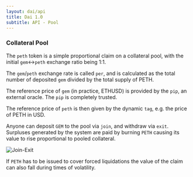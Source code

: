 ```yaml
---
layout: dai/api
title: Dai 1.0
subtitle: API - Pool
---
```


### Collateral Pool

The `peth` token is a simple proportional claim on a collateral pool, with the
initial `gem`<->`peth` exchange ratio being 1:1.

The `gem`/`peth` exchange rate is called `per`, and is calculated as the
total number of deposited `gem` divided by the total supply of PETH.

The reference price of `gem` (in practice, ETHUSD) is provided by the `pip`,
an external oracle. The `pip` is completely trusted.

The reference price of `peth` is then given by the dynamic `tag`, e.g.  the
price of PETH in USD.

Anyone can deposit `GEM` to the pool via `join`, and withdraw  via `exit`.
Surpluses generated by the system are paid by burning `PETH` causing its value
to rise proportional to pooled collateral.

![Join-Exit](https://user-images.githubusercontent.com/5028/35772451-cba0bb78-09a3-11e8-8f8e-fc8d6ecbad3e.png)

If `PETH` has to be issued to cover forced liquidations the value of the claim
can also fall during times of volatility.
